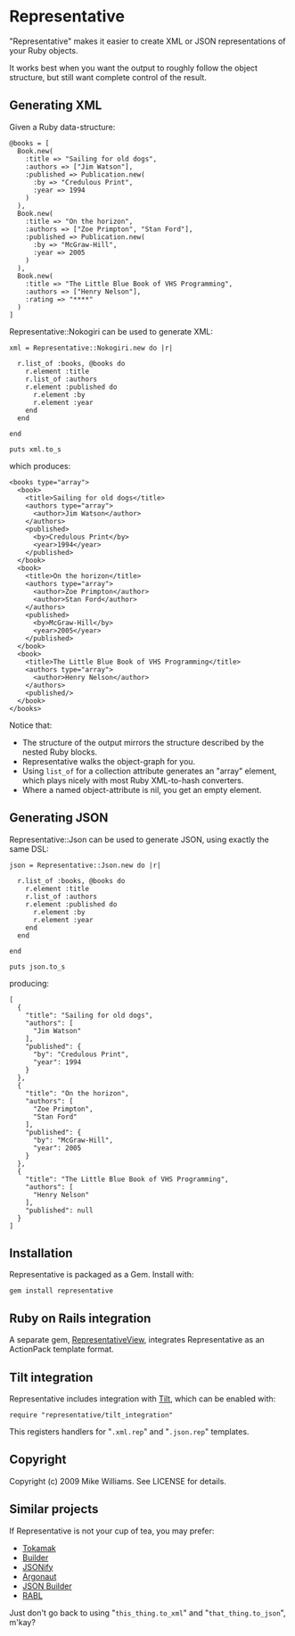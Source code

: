 Representative
==============

"Representative" makes it easier to create XML or JSON representations of your Ruby objects.

It works best when you want the output to roughly follow the object structure, but still want complete control of the result.

Generating XML
--------------

Given a Ruby data-structure:

    @books = [
      Book.new(
        :title => "Sailing for old dogs", 
        :authors => ["Jim Watson"],
        :published => Publication.new(
          :by => "Credulous Print",
          :year => 1994
        )
      ),
      Book.new(
        :title => "On the horizon", 
        :authors => ["Zoe Primpton", "Stan Ford"],
        :published => Publication.new(
          :by => "McGraw-Hill",
          :year => 2005
        )
      ),
      Book.new(
        :title => "The Little Blue Book of VHS Programming",
        :authors => ["Henry Nelson"],
        :rating => "****"
      )
    ]

Representative::Nokogiri can be used to generate XML:

    xml = Representative::Nokogiri.new do |r|
    
      r.list_of :books, @books do
        r.element :title
        r.list_of :authors
        r.element :published do
          r.element :by
          r.element :year
        end
      end
      
    end

    puts xml.to_s

which produces:

    <books type="array">
      <book>
        <title>Sailing for old dogs</title>
        <authors type="array">
          <author>Jim Watson</author>
        </authors>
        <published>
          <by>Credulous Print</by>
          <year>1994</year>
        </published>
      </book>
      <book>
        <title>On the horizon</title>
        <authors type="array">
          <author>Zoe Primpton</author>
          <author>Stan Ford</author>
        </authors>
        <published>
          <by>McGraw-Hill</by>
          <year>2005</year>
        </published>
      </book>
      <book>
        <title>The Little Blue Book of VHS Programming</title>
        <authors type="array">
          <author>Henry Nelson</author>
        </authors>
        <published/>
      </book>
    </books>

Notice that:

- The structure of the output mirrors the structure described by the nested Ruby blocks.
- Representative walks the object-graph for you.
- Using `list_of` for a collection attribute generates an "array" element, which plays nicely
  with most Ruby XML-to-hash converters.
- Where a named object-attribute is nil, you get an empty element.

Generating JSON
---------------

Representative::Json can be used to generate JSON, using exactly the same DSL:

    json = Representative::Json.new do |r|
    
      r.list_of :books, @books do
        r.element :title
        r.list_of :authors
        r.element :published do
          r.element :by
          r.element :year
        end
      end

    end

    puts json.to_s

producing:

    [
      {
        "title": "Sailing for old dogs",
        "authors": [
          "Jim Watson"
        ],
        "published": {
          "by": "Credulous Print",
          "year": 1994
        }
      },
      {
        "title": "On the horizon",
        "authors": [
          "Zoe Primpton",
          "Stan Ford"
        ],
        "published": {
          "by": "McGraw-Hill",
          "year": 2005
        }
      },
      {
        "title": "The Little Blue Book of VHS Programming",
        "authors": [
          "Henry Nelson"
        ],
        "published": null
      }
    ]

Installation
------------

Representative is packaged as a Gem.  Install with:

    gem install representative

Ruby on Rails integration
-------------------------

A separate gem, [RepresentativeView](https://github.com/mdub/representative_view), integrates Representative as an ActionPack template format.

Tilt integration
----------------

Representative includes integration with [Tilt](https://github.com/rtomayko/tilt), which can be enabled with:

    require "representative/tilt_integration"

This registers handlers for "`.xml.rep`" and "`.json.rep`" templates.

Copyright
---------

Copyright (c) 2009 Mike Williams. See LICENSE for details.

Similar projects
----------------

If Representative is not your cup of tea, you may prefer:

* [Tokamak](https://github.com/abril/tokamak)
* [Builder](http://rubygems.org/gems/builder)
* [JSONify](https://github.com/bsiggelkow/jsonify)
* [Argonaut](https://github.com/jbr/argonaut)
* [JSON Builder](https://github.com/dewski/json_builder)
* [RABL](https://github.com/nesquena/rabl)

Just don't go back to using "`this_thing.to_xml`" and "`that_thing.to_json`", m'kay?
